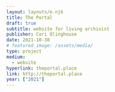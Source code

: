 ```yaml
---
layout: layouts/e.njk
title: The Portal
draft: true
subtitle: website for living archivist
publisher: Cori Olinghouse
date: 2021-10-30
# featured_image: /assets/media/
type: project
medium:
  - website
hyperlink: theportal.place
link: http://theportal.place
year: ["2021"]
---
```


